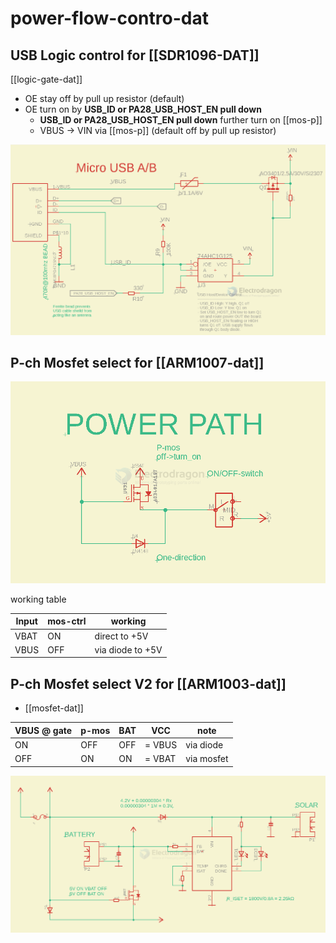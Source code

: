 
# power-flow-contro-dat

## USB Logic control for [[SDR1096-DAT]]

[[logic-gate-dat]]


- OE stay off by pull up resistor (default)
- OE turn on by **USB_ID or PA28_USB_HOST_EN pull down**
  - **USB_ID or PA28_USB_HOST_EN pull down** further turn on [[mos-p]]
  - VBUS -> VIN via [[mos-p]] (default off by pull up resistor)


![](2023-12-18-15-43-51.png)



## P-ch Mosfet select for [[ARM1007-dat]]


![](2024-10-15-17-29-50.png)

working table 

| Input | mos-ctrl | working          |
| ----- | -------- | ---------------- |
| VBAT  | ON       | direct to +5V    |
| VBUS  | OFF      | via diode to +5V |


## P-ch Mosfet select V2 for [[ARM1003-dat]]

- [[mosfet-dat]]

| VBUS @ gate | p-mos | BAT | VCC    | note       |
| ----------- | ----- | --- | ------ | ---------- |
| ON          | OFF   | OFF | = VBUS | via diode  |
| OFF         | ON    | ON  | = VBAT | via mosfet |


![](2025-02-03-17-18-57.png)